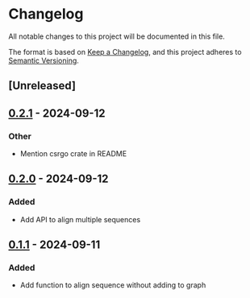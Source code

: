 # Changelog

All notable changes to this project will be documented in this file.

The format is based on [Keep a Changelog](https://keepachangelog.com/en/1.0.0/),
and this project adheres to [Semantic Versioning](https://semver.org/spec/v2.0.0.html).

## [Unreleased]

## [0.2.1](https://github.com/broadinstitute/abpoa-rs/compare/abpoa-rs-v0.2.0...abpoa-rs-v0.2.1) - 2024-09-12

### Other

- Mention csrgo crate in README

## [0.2.0](https://github.com/broadinstitute/abpoa-rs/compare/abpoa-rs-v0.1.1...abpoa-rs-v0.2.0) - 2024-09-12

### Added

- Add API to align multiple sequences

## [0.1.1](https://github.com/broadinstitute/abpoa-rs/compare/abpoa-rs-v0.1.0...abpoa-rs-v0.1.1) - 2024-09-11

### Added

- Add function to align sequence without adding to graph
